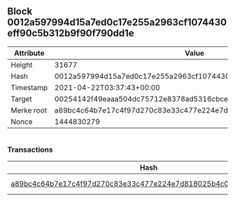 ## Block 0012a597994d15a7ed0c17e255a2963cf1074430eff90c5b312b9f90f790dd1e

Attribute | Value
--- | ---
Height | 31677
Hash | 0012a597994d15a7ed0c17e255a2963cf1074430eff90c5b312b9f90f790dd1e
Timestamp | 2021-04-22T03:37:43+00:00
Target | 00254142f49eaaa504dc75712e8378ad5316cbcead634704b3734b6271167cc4
Merke root | a89bc4c64b7e17c4f97d270c83e33c477e224e7d818025b4c0e623df8f1a617e
Nonce | 1444830279

```

```

### Transactions

Hash | Amount
--- | ---
[a89bc4c64b7e17c4f97d270c83e33c477e224e7d818025b4c0e623df8f1a617e](a89bc4c64b7e17c4f97d270c83e33c477e224e7d818025b4c0e623df8f1a617e.md) | 10.00000000 SKEPTI 
